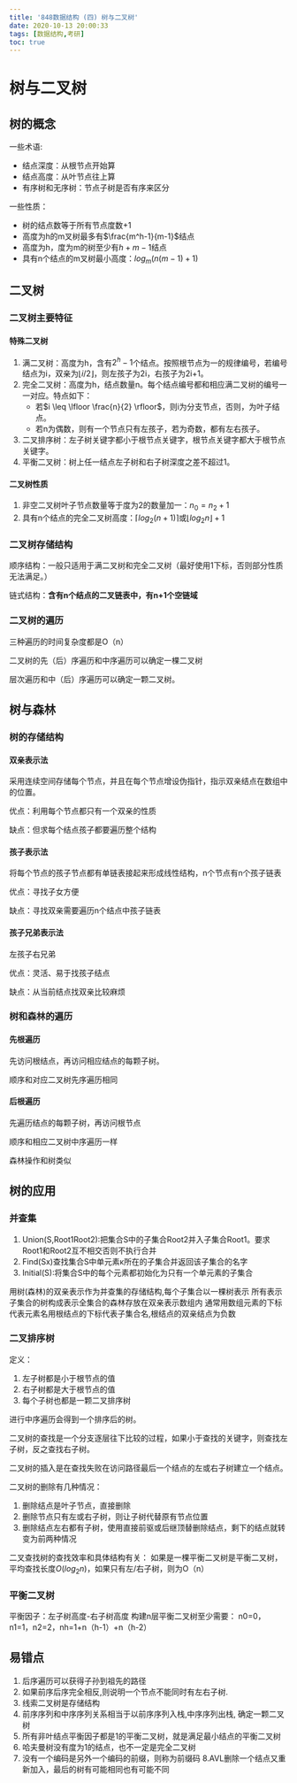 ```yaml
---
title: '848数据结构 (四) 树与二叉树'
date: 2020-10-13 20:00:33
tags: [数据结构,考研]
toc: true
---
```

# 树与二叉树
## 树的概念

一些术语:

- 结点深度：从根节点开始算
- 结点高度：从叶节点往上算
- 有序树和无序树：节点子树是否有序来区分



一些性质：

- 树的结点数等于所有节点度数+1
- 高度为h的m叉树最多有$\frac{m^h-1}{m-1}$结点
- 高度为h，度为m的树至少有$h+m-1$结点
- 具有n个结点的m叉树最小高度：$log_m(n(m-1)+1)$



## 二叉树

### 二叉树主要特征

#### 特殊二叉树

1. 满二叉树：高度为h，含有$2^h-1$个结点。按照根节点为一的规律编号，若编号结点为i，双亲为$\lfloor  i/2\rfloor$，则左孩子为2i，右孩子为2i+1。
2. 完全二叉树：高度为h，结点数量n。每个结点编号都和相应满二叉树的编号一一对应。特点如下：
   - 若$i \leq \lfloor \frac{n}{2} \rfloor$，则i为分支节点，否则，为叶子结点。
   - 若n为偶数，则有一个节点只有左孩子，若为奇数，都有左右孩子。
3. 二叉排序树：左子树关键字都小于根节点关键字，根节点关键字都大于根节点关键字。
4. 平衡二叉树：树上任一结点左子树和右子树深度之差不超过1。

#### 二叉树性质

1. 非空二叉树叶子节点数量等于度为2的数量加一：$n_0=n_2+1$
2. 具有n个结点的完全二叉树高度：$\lceil log_2(n+1)\rceil$或$\lfloor log_2n \rfloor+1$

### 二叉树存储结构

顺序结构：一般只适用于满二叉树和完全二叉树（最好使用1下标，否则部分性质无法满足。）

链式结构：**含有n个结点的二叉链表中，有n+1个空链域**



### 二叉树的遍历

三种遍历的时间复杂度都是O（n）



二叉树的先（后）序遍历和中序遍历可以确定一棵二叉树

层次遍历和中（后）序遍历可以确定一颗二叉树。



## 树与森林
### 树的存储结构
#### 双亲表示法

采用连续空间存储每个节点，并且在每个节点增设伪指针，指示双亲结点在数组中的位置。

优点：利用每个节点都只有一个双亲的性质

缺点：但求每个结点孩子都要遍历整个结构



#### 孩子表示法

将每个节点的孩子节点都有单链表接起来形成线性结构，n个节点有n个孩子链表

优点：寻找子女方便

缺点：寻找双亲需要遍历n个结点中孩子链表

#### 孩子兄弟表示法

左孩子右兄弟

优点：灵活、易于找孩子结点

缺点：从当前结点找双亲比较麻烦





### 树和森林的遍历

#### 先根遍历

先访问根结点，再访问相应结点的每颗子树。

顺序和对应二叉树先序遍历相同



#### 后根遍历

先遍历结点的每颗子树，再访问根节点

顺序和相应二叉树中序遍历一样



森林操作和树类似



## 树的应用

### 并查集

1. Union(S,Root1Root2):把集合S中的子集合Root2并入子集合Root1。要求Root1和Root2互不相交否则不执行合并
2. Find(Sx)查找集合S中单元素κ所在的子集合并返回该子集合的名字
3.  Initial(S):将集合S中的每个元素都初始化为只有一个单元素的子集合

用树(森林)的双亲表示作为并查集的存储结构,每个子集合以一棵树表示
所有表示子集合的树构成表示全集合的森林存放在双亲表示数组内
通常用数组元素的下标代表元素名用根结点的下标代表子集合名,根结点的双亲结点为负数


### 二叉排序树
定义：
1. 左子树都是小于根节点的值
2. 右子树都是大于根节点的值
3. 每个子树也都是一颗二叉排序树

进行中序遍历会得到一个排序后的树。

二叉树的查找是一个分支逐层往下比较的过程，如果小于查找的关键字，则查找左子树，反之查找右子树。

二叉树的插入是在查找失败在访问路径最后一个结点的左或右子树建立一个结点。

二叉树的删除有几种情况：
1. 删除结点是叶子节点，直接删除
2. 删除节点只有左或右子树，则让子树代替原有节点位置
3. 删除结点左右都有子树，使用直接前驱或后继顶替删除结点，剩下的结点就转变为前两种情况


二叉查找树的查找效率和具体结构有关：
如果是一棵平衡二叉树是平衡二叉树，平均查找长度$O(log_2n)$，如果只有左/右子树，则为O（n）

### 平衡二叉树
平衡因子：左子树高度-右子树高度
构建n层平衡二叉树至少需要：
n0=0，n1=1，n2=2，nh=1+n（h-1）+n（h-2）


## 易错点
1. 后序遍历可以获得子孙到祖先的路径
2. 如果前序后序完全相反,则说明一个节点不能同时有左右子树.
3. 线索二叉树是存储结构
4. 前序序列和中序序列关系相当于以前序序列入栈,中序序列出栈, 确定一颗二叉树
5. 所有非叶结点平衡因子都是1的平衡二叉树，就是满足最小结点的平衡二叉树
6. 哈夫曼树没有度为1的结点，也不一定是完全二叉树
7. 没有一个编码是另外一个编码的前缀，则称为前缀码
8.AVL删除一个结点又重新加入，最后的树有可能相同也有可能不同 
